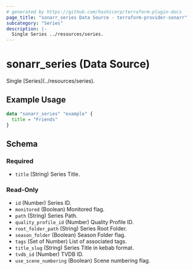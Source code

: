 ```yaml
---
# generated by https://github.com/hashicorp/terraform-plugin-docs
page_title: "sonarr_series Data Source - terraform-provider-sonarr"
subcategory: "Series"
description: |-
  Single Series ../resources/series.
---
```


# sonarr_series (Data Source)

<!-- subcategory:Series -->Single [Series](../resources/series).

## Example Usage

```terraform
data "sonarr_series" "example" {
  title = "Friends"
}
```

<!-- schema generated by tfplugindocs -->
## Schema

### Required

- `title` (String) Series Title.

### Read-Only

- `id` (Number) Series ID.
- `monitored` (Boolean) Monitored flag.
- `path` (String) Series Path.
- `quality_profile_id` (Number) Quality Profile ID.
- `root_folder_path` (String) Series Root Folder.
- `season_folder` (Boolean) Season Folder flag.
- `tags` (Set of Number) List of associated tags.
- `title_slug` (String) Series Title in kebab format.
- `tvdb_id` (Number) TVDB ID.
- `use_scene_numbering` (Boolean) Scene numbering flag.



